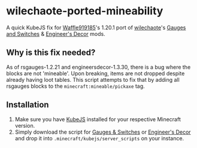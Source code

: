# wilechaote-ported-mineability
A quick KubeJS fix for [Waffle919185](https://www.curseforge.com/members/waffle919185/projects)'s 1.20.1 port of [wilechaote](https://www.curseforge.com/members/wilechaote/projects)'s [Gauges and Switches](https://www.curseforge.com/minecraft/mc-mods/gauges-and-switches-ported) & [Engineer's Decor](https://www.curseforge.com/minecraft/mc-mods/engineers-decor-ported) mods.
## Why is this fix needed?
As of rsgauges-1.2.21 and engineersdecor-1.3.30, there is a bug where the blocks are not 'mineable'. Upon breaking, items are not dropped despite already having loot tables. This script attempts to fix that by adding all rsgauges blocks to the `minecraft:mineable/pickaxe` tag.

## Installation
1. Make sure you have [KubeJS](https://modrinth.com/mod/kubejs) installed for your respective Minecraft version.
2. Simply download the script for [Gauges & Switches](https://github.com/aethaerya/wilechaote-ported-mineability/blob/00b9ba003f388936aad900e00f79c39226329c1f/kubejs/server_scripts/tags_rsgauges.js) or [Engineer's Decor](https://github.com/aethaerya/wilechaote-ported-mineability/blob/00b9ba003f388936aad900e00f79c39226329c1f/kubejs/server_scripts/tags_engineersdecor.js) and drop it into `.minecraft/kubejs/server_scripts` on your instance.
